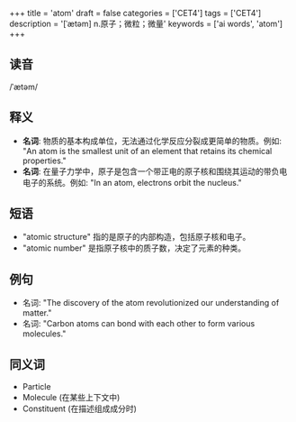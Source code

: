 +++
title = 'atom'
draft = false
categories = ['CET4']
tags = ['CET4']
description = '[ˈætəm] n.原子；微粒；微量'
keywords = ['ai words', 'atom']
+++

## 读音
/ˈætəm/

## 释义
- **名词**: 物质的基本构成单位，无法通过化学反应分裂成更简单的物质。例如: "An atom is the smallest unit of an element that retains its chemical properties."
- **名词**: 在量子力学中，原子是包含一个带正电的原子核和围绕其运动的带负电电子的系统。例如: "In an atom, electrons orbit the nucleus."

## 短语
- "atomic structure" 指的是原子的内部构造，包括原子核和电子。
- "atomic number" 是指原子核中的质子数，决定了元素的种类。

## 例句
- 名词: "The discovery of the atom revolutionized our understanding of matter."
- 名词: "Carbon atoms can bond with each other to form various molecules."

## 同义词
- Particle
- Molecule (在某些上下文中)
- Constituent (在描述组成成分时)
